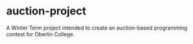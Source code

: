 # auction-project
A Winter Term project intended to create an auction-based programming contest for Oberlin College.
